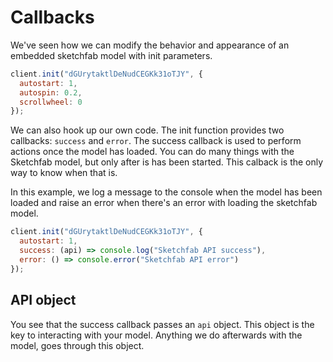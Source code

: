 <script setup>
import CodePenEmbed from '../components/CodePenEmbed.vue'
</script>

# Callbacks

We've seen how we can modify the behavior and appearance of an embedded sketchfab model with init parameters.

```js
client.init("dGUrytaktlDeNudCEGKk31oTJY", {
  autostart: 1,
  autospin: 0.2,
  scrollwheel: 0
});
```

We can also hook up our own code. The init function provides two callbacks: `success` and `error`. The success callback is used to perform actions once the model has loaded. You can do many things with the Sketchfab model, but only after is has been started. This calback is the only way to know when that is.

In this example, we log a message to the console when the model has been loaded and raise an error when there's an error with loading the sketchfab model.

```js
client.init("dGUrytaktlDeNudCEGKk31oTJY", {
  autostart: 1,
  success: (api) => console.log("Sketchfab API success"),
  error: () => console.error("Sketchfab API error")
});
```

<CodePenEmbed id="eYQeJVM/83086d655cab05d98f1e4e1632aba75b" tab="js" />

## API object

You see that the success callback passes an `api` object. This object is the key to interacting with your model. Anything we do afterwards with the model, goes through this object.